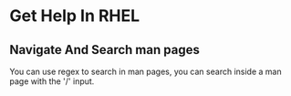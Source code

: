 # Get Help In RHEL #

## Navigate And Search man pages ##

You can use regex to search in man pages, you can search inside a man page with the '/' input.
